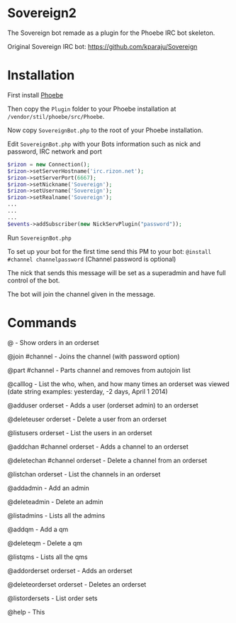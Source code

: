 Sovereign2
==========

The Sovereign bot remade as a plugin for the Phoebe IRC bot skeleton.

Original Sovereign IRC bot: https://github.com/kparaju/Sovereign

Installation
==========

First install [Phoebe](https://github.com/stil/phoebe)

Then copy the `Plugin` folder to your Phoebe installation at `/vendor/stil/phoebe/src/Phoebe`.

Now copy `SovereignBot.php` to the root of your Phoebe installation.

Edit `SovereignBot.php` with your Bots information such as nick and password, IRC network and port

````php
$rizon = new Connection();
$rizon->setServerHostname('irc.rizon.net');
$rizon->setServerPort(6667);
$rizon->setNickname('Sovereign');
$rizon->setUsername('Sovereign');
$rizon->setRealname('Sovereign');
...
...
...
$events->addSubscriber(new NickServPlugin("password"));
````

Run `SovereignBot.php`

To set up your bot for the first time send this PM to your bot: `@install #channel channelpassword` (Channel password is optional)

The nick that sends this message will be set as a superadmin and have full control of the bot.

The bot will join the channel given in the message.

Commands
==========

@<orderset> - Show orders in an orderset

@join #channel <optional chan password> - Joins the channel (with password option)

@part #channel - Parts channel and removes from autojoin list

@calllog <orderset> <optional date string> - List the who, when, and how many times an orderset was viewed (date string examples: yesterday, -2 days, April 1 2014)

@adduser <nick> orderset - Adds a user (orderset admin) to an orderset

@deleteuser <nick> orderset - Delete a user from an orderset

@listusers orderset - List the users in an orderset

@addchan #channel orderset - Adds a channel to an orderset

@deletechan #channel orderset - Delete a channel from an orderset

@listchan orderset - List the channels in an orderset

@addadmin <nick> - Add an admin

@deleteadmin <nick> - Delete an admin

@listadmins - Lists all the admins

@addqm <nick> - Add a qm

@deleteqm <nick> - Delete a qm

@listqms - Lists all the qms

@addorderset orderset - Adds an orderset

@deleteorderset orderset - Deletes an orderset

@listordersets - List order sets

@help - This
